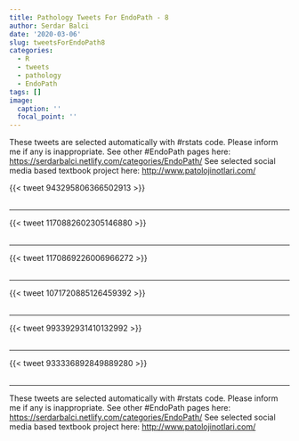 ```yaml
---
title: Pathology Tweets For EndoPath - 8
author: Serdar Balci
date: '2020-03-06'
slug: tweetsForEndoPath8
categories:
  - R
  - tweets
  - pathology
  - EndoPath
tags: []
image:
  caption: ''
  focal_point: ''
---
```



These tweets are selected automatically with #rstats code. Please inform me if any is inappropriate.
See other #EndoPath pages here: https://serdarbalci.netlify.com/categories/EndoPath/ 
See selected social media based textbook project here: http://www.patolojinotlari.com/

{{< tweet 943295806366502913 >}}
<br>
<br>
<hr>
{{< tweet 1170882602305146880 >}}
<br>
<br>
<hr>
{{< tweet 1170869226006966272 >}}
<br>
<br>
<hr>
{{< tweet 1071720885126459392 >}}
<br>
<br>
<hr>
{{< tweet 993392931410132992 >}}
<br>
<br>
<hr>
{{< tweet 933336892849889280 >}}
<br>
<br>
<hr>


These tweets are selected automatically with #rstats code. Please inform me if any is inappropriate.
See other #EndoPath pages here: https://serdarbalci.netlify.com/categories/EndoPath/ 
See selected social media based textbook project here: http://www.patolojinotlari.com/
